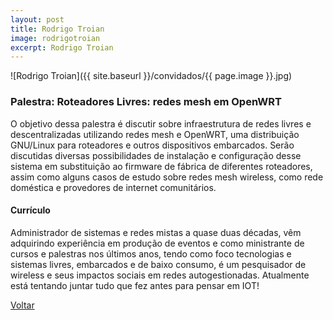 ```yaml
---
layout: post
title: Rodrigo Troian
image: rodrigotroian
excerpt: Rodrigo Troian
---
```

![Rodrigo Troian]({{ site.baseurl }}/convidados/{{ page.image }}.jpg)

### Palestra: Roteadores Livres: redes mesh em OpenWRT

O objetivo dessa palestra é discutir sobre infraestrutura de redes livres e descentralizadas utilizando redes mesh e OpenWRT, uma distribuição GNU/Linux para roteadores e outros dispositivos embarcados. Serão discutidas diversas possibilidades de instalação e configuração desse sistema em substituição ao firmware de fábrica de diferentes roteadores, assim como alguns casos de estudo sobre redes mesh wireless, como rede doméstica e provedores de internet comunitários.

#### Currículo

Administrador de sistemas e redes mistas a quase duas décadas, vêm adquirindo experiência em produção de eventos e como ministrante de cursos e palestras nos últimos anos, tendo como foco tecnologias e sistemas livres, embarcados e de baixo consumo, é um pesquisador de wireless e seus impactos sociais em redes autogestionadas. Atualmente está tentando juntar tudo que fez antes para pensar em IOT!

<a href="{{ site.baseurl }}/index.html">Voltar</a>
